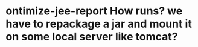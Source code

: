 # ontimize-jee-report How runs? we have to repackage a jar and mount it on some local server like tomcat?
